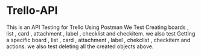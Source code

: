 # Trello-API
This is an API Testing for Trello Using Postman
We Test Creating boards , list , card , attachment , label , checklist and checkitem.
we also test Getting a specific board , list , card , attachment , label , chekclist , checkitem and actions.
we also test deleting all the created objects above.

